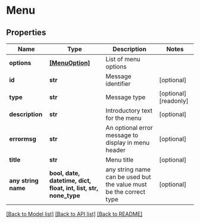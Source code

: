 # Menu


## Properties
Name | Type | Description | Notes
------------ | ------------- | ------------- | -------------
**options** | [**[MenuOption]**](MenuOption.md) | List of menu options | 
**id** | **str** | Message identifier | [optional] 
**type** | **str** | Message type | [optional] [readonly] 
**description** | **str** | Introductory text for the menu | [optional] 
**errormsg** | **str** | An optional error message to display in menu header | [optional] 
**title** | **str** | Menu title | [optional] 
**any string name** | **bool, date, datetime, dict, float, int, list, str, none_type** | any string name can be used but the value must be the correct type | [optional]

[[Back to Model list]](../README.md#documentation-for-models) [[Back to API list]](../README.md#documentation-for-api-endpoints) [[Back to README]](../README.md)


